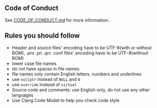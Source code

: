 ## Code of Conduct
See [CODE_OF_CONDUCT.md](/CODE_OF_CONDUCT.md) for more information.

## Rules you should follow
- Header and source files' encoding have to be UTF-8(with or without BOM), .pro .pri .qrc .conf files' encoding have to be UTF-8(without BOM)
- lower case file names
- do not have spaces in file names
- file names only contain English letters, numbers and underlines
- use `nullptr` instead of `NULL` and `0`
- use `override` instead of `virtual`
- Source code and comments: use English only, do not use any other languages
- Use Clang Code Model to help you check code style
